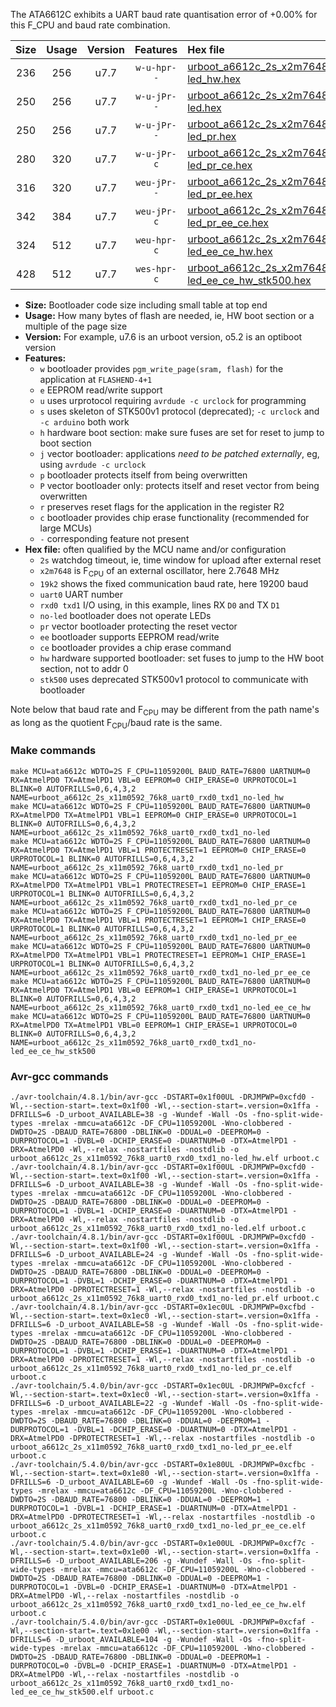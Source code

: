 The ATA6612C exhibits a UART baud rate quantisation error of +0.00% for this F_CPU and baud rate combination.

|Size|Usage|Version|Features|Hex file|
|:-:|:-:|:-:|:-:|:--|
|236|256|u7.7|`w-u-hpr--`|[urboot_a6612c_2s_x2m7648_19k2_uart0_rxd0_txd1_no-led_hw.hex](https://raw.githubusercontent.com/stefanrueger/urboot.hex/main/mcus/ata6612c/watchdog_2_s/external_oscillator/+2m764800_hz/++19k2_baud/uart0_rxd0_txd1/no-led/urboot_a6612c_2s_x2m7648_19k2_uart0_rxd0_txd1_no-led_hw.hex)|
|250|256|u7.7|`w-u-jPr--`|[urboot_a6612c_2s_x2m7648_19k2_uart0_rxd0_txd1_no-led.hex](https://raw.githubusercontent.com/stefanrueger/urboot.hex/main/mcus/ata6612c/watchdog_2_s/external_oscillator/+2m764800_hz/++19k2_baud/uart0_rxd0_txd1/no-led/urboot_a6612c_2s_x2m7648_19k2_uart0_rxd0_txd1_no-led.hex)|
|250|256|u7.7|`w-u-jPr--`|[urboot_a6612c_2s_x2m7648_19k2_uart0_rxd0_txd1_no-led_pr.hex](https://raw.githubusercontent.com/stefanrueger/urboot.hex/main/mcus/ata6612c/watchdog_2_s/external_oscillator/+2m764800_hz/++19k2_baud/uart0_rxd0_txd1/no-led/urboot_a6612c_2s_x2m7648_19k2_uart0_rxd0_txd1_no-led_pr.hex)|
|280|320|u7.7|`w-u-jPr-c`|[urboot_a6612c_2s_x2m7648_19k2_uart0_rxd0_txd1_no-led_pr_ce.hex](https://raw.githubusercontent.com/stefanrueger/urboot.hex/main/mcus/ata6612c/watchdog_2_s/external_oscillator/+2m764800_hz/++19k2_baud/uart0_rxd0_txd1/no-led/urboot_a6612c_2s_x2m7648_19k2_uart0_rxd0_txd1_no-led_pr_ce.hex)|
|316|320|u7.7|`weu-jPr--`|[urboot_a6612c_2s_x2m7648_19k2_uart0_rxd0_txd1_no-led_pr_ee.hex](https://raw.githubusercontent.com/stefanrueger/urboot.hex/main/mcus/ata6612c/watchdog_2_s/external_oscillator/+2m764800_hz/++19k2_baud/uart0_rxd0_txd1/no-led/urboot_a6612c_2s_x2m7648_19k2_uart0_rxd0_txd1_no-led_pr_ee.hex)|
|342|384|u7.7|`weu-jPr-c`|[urboot_a6612c_2s_x2m7648_19k2_uart0_rxd0_txd1_no-led_pr_ee_ce.hex](https://raw.githubusercontent.com/stefanrueger/urboot.hex/main/mcus/ata6612c/watchdog_2_s/external_oscillator/+2m764800_hz/++19k2_baud/uart0_rxd0_txd1/no-led/urboot_a6612c_2s_x2m7648_19k2_uart0_rxd0_txd1_no-led_pr_ee_ce.hex)|
|324|512|u7.7|`weu-hpr-c`|[urboot_a6612c_2s_x2m7648_19k2_uart0_rxd0_txd1_no-led_ee_ce_hw.hex](https://raw.githubusercontent.com/stefanrueger/urboot.hex/main/mcus/ata6612c/watchdog_2_s/external_oscillator/+2m764800_hz/++19k2_baud/uart0_rxd0_txd1/no-led/urboot_a6612c_2s_x2m7648_19k2_uart0_rxd0_txd1_no-led_ee_ce_hw.hex)|
|428|512|u7.7|`wes-hpr-c`|[urboot_a6612c_2s_x2m7648_19k2_uart0_rxd0_txd1_no-led_ee_ce_hw_stk500.hex](https://raw.githubusercontent.com/stefanrueger/urboot.hex/main/mcus/ata6612c/watchdog_2_s/external_oscillator/+2m764800_hz/++19k2_baud/uart0_rxd0_txd1/no-led/urboot_a6612c_2s_x2m7648_19k2_uart0_rxd0_txd1_no-led_ee_ce_hw_stk500.hex)|

- **Size:** Bootloader code size including small table at top end
- **Usage:** How many bytes of flash are needed, ie, HW boot section or a multiple of the page size
- **Version:** For example, u7.6 is an urboot version, o5.2 is an optiboot version
- **Features:**
  + `w` bootloader provides `pgm_write_page(sram, flash)` for the application at `FLASHEND-4+1`
  + `e` EEPROM read/write support
  + `u` uses urprotocol requiring `avrdude -c urclock` for programming
  + `s` uses skeleton of STK500v1 protocol (deprecated); `-c urclock` and `-c arduino` both work
  + `h` hardware boot section: make sure fuses are set for reset to jump to boot section
  + `j` vector bootloader: applications *need to be patched externally*, eg, using `avrdude -c urclock`
  + `p` bootloader protects itself from being overwritten
  + `P` vector bootloader only: protects itself and reset vector from being overwritten
  + `r` preserves reset flags for the application in the register R2
  + `c` bootloader provides chip erase functionality (recommended for large MCUs)
  + `-` corresponding feature not present
- **Hex file:** often qualified by the MCU name and/or configuration
  + `2s` watchdog timeout, ie, time window for upload after external reset
  + `x2m7648` is F<sub>CPU</sub> of an external oscillator, here 2.7648 MHz
  + `19k2` shows the fixed communication baud rate, here 19200 baud
  + `uart0` UART number
  + `rxd0 txd1` I/O using, in this example, lines RX `D0` and TX `D1`
  + `no-led` bootloader does not operate LEDs
  + `pr` vector bootloader protecting the reset vector
  + `ee` bootloader supports EEPROM read/write
  + `ce` bootloader provides a chip erase command
  + `hw` hardware supported bootloader: set fuses to jump to the HW boot section, not to addr 0
  + `stk500` uses deprecated STK500v1 protocol to communicate with bootloader


Note below that baud rate and F<sub>CPU</sub> may be different from the path name's as long as the quotient F<sub>CPU</sub>/baud rate is the same.

### Make commands
```
make MCU=ata6612c WDTO=2S F_CPU=11059200L BAUD_RATE=76800 UARTNUM=0 RX=AtmelPD0 TX=AtmelPD1 VBL=0 EEPROM=0 CHIP_ERASE=0 URPROTOCOL=1 BLINK=0 AUTOFRILLS=0,6,4,3,2 NAME=urboot_a6612c_2s_x11m0592_76k8_uart0_rxd0_txd1_no-led_hw
make MCU=ata6612c WDTO=2S F_CPU=11059200L BAUD_RATE=76800 UARTNUM=0 RX=AtmelPD0 TX=AtmelPD1 VBL=1 EEPROM=0 CHIP_ERASE=0 URPROTOCOL=1 BLINK=0 AUTOFRILLS=0,6,4,3,2 NAME=urboot_a6612c_2s_x11m0592_76k8_uart0_rxd0_txd1_no-led
make MCU=ata6612c WDTO=2S F_CPU=11059200L BAUD_RATE=76800 UARTNUM=0 RX=AtmelPD0 TX=AtmelPD1 VBL=1 PROTECTRESET=1 EEPROM=0 CHIP_ERASE=0 URPROTOCOL=1 BLINK=0 AUTOFRILLS=0,6,4,3,2 NAME=urboot_a6612c_2s_x11m0592_76k8_uart0_rxd0_txd1_no-led_pr
make MCU=ata6612c WDTO=2S F_CPU=11059200L BAUD_RATE=76800 UARTNUM=0 RX=AtmelPD0 TX=AtmelPD1 VBL=1 PROTECTRESET=1 EEPROM=0 CHIP_ERASE=1 URPROTOCOL=1 BLINK=0 AUTOFRILLS=0,6,4,3,2 NAME=urboot_a6612c_2s_x11m0592_76k8_uart0_rxd0_txd1_no-led_pr_ce
make MCU=ata6612c WDTO=2S F_CPU=11059200L BAUD_RATE=76800 UARTNUM=0 RX=AtmelPD0 TX=AtmelPD1 VBL=1 PROTECTRESET=1 EEPROM=1 CHIP_ERASE=0 URPROTOCOL=1 BLINK=0 AUTOFRILLS=0,6,4,3,2 NAME=urboot_a6612c_2s_x11m0592_76k8_uart0_rxd0_txd1_no-led_pr_ee
make MCU=ata6612c WDTO=2S F_CPU=11059200L BAUD_RATE=76800 UARTNUM=0 RX=AtmelPD0 TX=AtmelPD1 VBL=1 PROTECTRESET=1 EEPROM=1 CHIP_ERASE=1 URPROTOCOL=1 BLINK=0 AUTOFRILLS=0,6,4,3,2 NAME=urboot_a6612c_2s_x11m0592_76k8_uart0_rxd0_txd1_no-led_pr_ee_ce
make MCU=ata6612c WDTO=2S F_CPU=11059200L BAUD_RATE=76800 UARTNUM=0 RX=AtmelPD0 TX=AtmelPD1 VBL=0 EEPROM=1 CHIP_ERASE=1 URPROTOCOL=1 BLINK=0 AUTOFRILLS=0,6,4,3,2 NAME=urboot_a6612c_2s_x11m0592_76k8_uart0_rxd0_txd1_no-led_ee_ce_hw
make MCU=ata6612c WDTO=2S F_CPU=11059200L BAUD_RATE=76800 UARTNUM=0 RX=AtmelPD0 TX=AtmelPD1 VBL=0 EEPROM=1 CHIP_ERASE=1 URPROTOCOL=0 BLINK=0 AUTOFRILLS=0,6,4,3,2 NAME=urboot_a6612c_2s_x11m0592_76k8_uart0_rxd0_txd1_no-led_ee_ce_hw_stk500
```

### Avr-gcc commands
```
./avr-toolchain/4.8.1/bin/avr-gcc -DSTART=0x1f00UL -DRJMPWP=0xcfd0 -Wl,--section-start=.text=0x1f00 -Wl,--section-start=.version=0x1ffa -DFRILLS=6 -D_urboot_AVAILABLE=38 -g -Wundef -Wall -Os -fno-split-wide-types -mrelax -mmcu=ata6612c -DF_CPU=11059200L -Wno-clobbered -DWDTO=2S -DBAUD_RATE=76800 -DBLINK=0 -DDUAL=0 -DEEPROM=0 -DURPROTOCOL=1 -DVBL=0 -DCHIP_ERASE=0 -DUARTNUM=0 -DTX=AtmelPD1 -DRX=AtmelPD0 -Wl,--relax -nostartfiles -nostdlib -o urboot_a6612c_2s_x11m0592_76k8_uart0_rxd0_txd1_no-led_hw.elf urboot.c
./avr-toolchain/4.8.1/bin/avr-gcc -DSTART=0x1f00UL -DRJMPWP=0xcfd0 -Wl,--section-start=.text=0x1f00 -Wl,--section-start=.version=0x1ffa -DFRILLS=6 -D_urboot_AVAILABLE=38 -g -Wundef -Wall -Os -fno-split-wide-types -mrelax -mmcu=ata6612c -DF_CPU=11059200L -Wno-clobbered -DWDTO=2S -DBAUD_RATE=76800 -DBLINK=0 -DDUAL=0 -DEEPROM=0 -DURPROTOCOL=1 -DVBL=1 -DCHIP_ERASE=0 -DUARTNUM=0 -DTX=AtmelPD1 -DRX=AtmelPD0 -Wl,--relax -nostartfiles -nostdlib -o urboot_a6612c_2s_x11m0592_76k8_uart0_rxd0_txd1_no-led.elf urboot.c
./avr-toolchain/4.8.1/bin/avr-gcc -DSTART=0x1f00UL -DRJMPWP=0xcfd0 -Wl,--section-start=.text=0x1f00 -Wl,--section-start=.version=0x1ffa -DFRILLS=6 -D_urboot_AVAILABLE=24 -g -Wundef -Wall -Os -fno-split-wide-types -mrelax -mmcu=ata6612c -DF_CPU=11059200L -Wno-clobbered -DWDTO=2S -DBAUD_RATE=76800 -DBLINK=0 -DDUAL=0 -DEEPROM=0 -DURPROTOCOL=1 -DVBL=1 -DCHIP_ERASE=0 -DUARTNUM=0 -DTX=AtmelPD1 -DRX=AtmelPD0 -DPROTECTRESET=1 -Wl,--relax -nostartfiles -nostdlib -o urboot_a6612c_2s_x11m0592_76k8_uart0_rxd0_txd1_no-led_pr.elf urboot.c
./avr-toolchain/4.8.1/bin/avr-gcc -DSTART=0x1ec0UL -DRJMPWP=0xcfbd -Wl,--section-start=.text=0x1ec0 -Wl,--section-start=.version=0x1ffa -DFRILLS=6 -D_urboot_AVAILABLE=58 -g -Wundef -Wall -Os -fno-split-wide-types -mrelax -mmcu=ata6612c -DF_CPU=11059200L -Wno-clobbered -DWDTO=2S -DBAUD_RATE=76800 -DBLINK=0 -DDUAL=0 -DEEPROM=0 -DURPROTOCOL=1 -DVBL=1 -DCHIP_ERASE=1 -DUARTNUM=0 -DTX=AtmelPD1 -DRX=AtmelPD0 -DPROTECTRESET=1 -Wl,--relax -nostartfiles -nostdlib -o urboot_a6612c_2s_x11m0592_76k8_uart0_rxd0_txd1_no-led_pr_ce.elf urboot.c
./avr-toolchain/5.4.0/bin/avr-gcc -DSTART=0x1ec0UL -DRJMPWP=0xcfcf -Wl,--section-start=.text=0x1ec0 -Wl,--section-start=.version=0x1ffa -DFRILLS=6 -D_urboot_AVAILABLE=22 -g -Wundef -Wall -Os -fno-split-wide-types -mrelax -mmcu=ata6612c -DF_CPU=11059200L -Wno-clobbered -DWDTO=2S -DBAUD_RATE=76800 -DBLINK=0 -DDUAL=0 -DEEPROM=1 -DURPROTOCOL=1 -DVBL=1 -DCHIP_ERASE=0 -DUARTNUM=0 -DTX=AtmelPD1 -DRX=AtmelPD0 -DPROTECTRESET=1 -Wl,--relax -nostartfiles -nostdlib -o urboot_a6612c_2s_x11m0592_76k8_uart0_rxd0_txd1_no-led_pr_ee.elf urboot.c
./avr-toolchain/5.4.0/bin/avr-gcc -DSTART=0x1e80UL -DRJMPWP=0xcfbc -Wl,--section-start=.text=0x1e80 -Wl,--section-start=.version=0x1ffa -DFRILLS=6 -D_urboot_AVAILABLE=60 -g -Wundef -Wall -Os -fno-split-wide-types -mrelax -mmcu=ata6612c -DF_CPU=11059200L -Wno-clobbered -DWDTO=2S -DBAUD_RATE=76800 -DBLINK=0 -DDUAL=0 -DEEPROM=1 -DURPROTOCOL=1 -DVBL=1 -DCHIP_ERASE=1 -DUARTNUM=0 -DTX=AtmelPD1 -DRX=AtmelPD0 -DPROTECTRESET=1 -Wl,--relax -nostartfiles -nostdlib -o urboot_a6612c_2s_x11m0592_76k8_uart0_rxd0_txd1_no-led_pr_ee_ce.elf urboot.c
./avr-toolchain/5.4.0/bin/avr-gcc -DSTART=0x1e00UL -DRJMPWP=0xcf7c -Wl,--section-start=.text=0x1e00 -Wl,--section-start=.version=0x1ffa -DFRILLS=6 -D_urboot_AVAILABLE=206 -g -Wundef -Wall -Os -fno-split-wide-types -mrelax -mmcu=ata6612c -DF_CPU=11059200L -Wno-clobbered -DWDTO=2S -DBAUD_RATE=76800 -DBLINK=0 -DDUAL=0 -DEEPROM=1 -DURPROTOCOL=1 -DVBL=0 -DCHIP_ERASE=1 -DUARTNUM=0 -DTX=AtmelPD1 -DRX=AtmelPD0 -Wl,--relax -nostartfiles -nostdlib -o urboot_a6612c_2s_x11m0592_76k8_uart0_rxd0_txd1_no-led_ee_ce_hw.elf urboot.c
./avr-toolchain/5.4.0/bin/avr-gcc -DSTART=0x1e00UL -DRJMPWP=0xcfaf -Wl,--section-start=.text=0x1e00 -Wl,--section-start=.version=0x1ffa -DFRILLS=6 -D_urboot_AVAILABLE=104 -g -Wundef -Wall -Os -fno-split-wide-types -mrelax -mmcu=ata6612c -DF_CPU=11059200L -Wno-clobbered -DWDTO=2S -DBAUD_RATE=76800 -DBLINK=0 -DDUAL=0 -DEEPROM=1 -DURPROTOCOL=0 -DVBL=0 -DCHIP_ERASE=1 -DUARTNUM=0 -DTX=AtmelPD1 -DRX=AtmelPD0 -Wl,--relax -nostartfiles -nostdlib -o urboot_a6612c_2s_x11m0592_76k8_uart0_rxd0_txd1_no-led_ee_ce_hw_stk500.elf urboot.c
```

